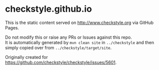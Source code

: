 # checkstyle.github.io

This is the static content served on http://www.checkstyle.org via GitHub Pages.

Do not modify this or raise any PRs or Issues against this repo.  
It is automatically generated by `mvn clean site` in `../checkstyle`
and then simply copied over from `../checkstyle/target/site`.

Originally created for https://github.com/checkstyle/checkstyle/issues/5601.
